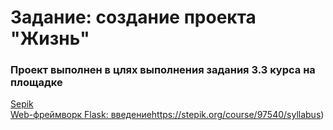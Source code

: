 # Задание: создание проекта "Жизнь"

### Проект выполнен в цлях выполнения  задания 3.3 курса на площадке  
 [Sepik](https://stepik.org/)  
 [Web-фреймворк Flask: введение](https://stepik.org/course/97540/syllabus)https://stepik.org/course/97540/syllabus)  

 
